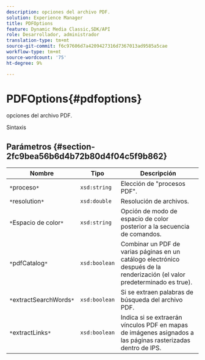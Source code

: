 ```yaml
---
description: opciones del archivo PDF.
solution: Experience Manager
title: PDFOptions
feature: Dynamic Media Classic,SDK/API
role: Desarrollador, administrador
translation-type: tm+mt
source-git-commit: f6c97606d7a4209427316d7367013ad9585a5cae
workflow-type: tm+mt
source-wordcount: '75'
ht-degree: 9%

---
```



# PDFOptions{#pdfoptions}

opciones del archivo PDF.

Sintaxis

## Parámetros {#section-2fc9bea56b6d4b72b80d4f04c5f9b862}

| Nombre | Tipo | Descripción |
|---|---|---|
| `*`proceso`*` | `xsd:string` | Elección de &quot;procesos PDF&quot;. |
| `*`resolution`*` | `xsd:double` | Resolución de archivos. |
| `*`Espacio de color`*` | `xsd:string` | Opción de modo de espacio de color posterior a la secuencia de comandos. |
| `*`pdfCatalog`*` | `xsd:boolean` | Combinar un PDF de varias páginas en un catálogo electrónico después de la renderización (el valor predeterminado es true). |
| `*`extractSearchWords`*` | `xsd:boolean` | Si se extraen palabras de búsqueda del archivo PDF. |
| `*`extractLinks`*` | `xsd:boolean` | Indica si se extraerán vínculos PDF en mapas de imágenes asignados a las páginas rasterizadas dentro de IPS. |

